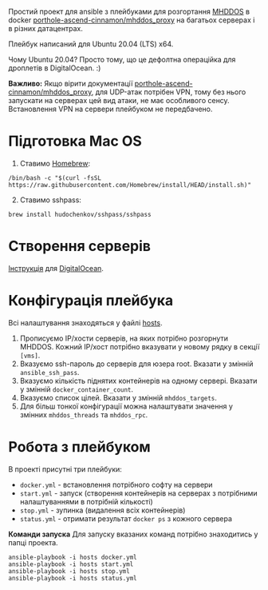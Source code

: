 Простий проект для ansible з плейбуками для розгортання [MHDDOS](https://github.com/MHProDev/MHDDoS) в docker [porthole-ascend-cinnamon/mhddos_proxy](https://github.com/porthole-ascend-cinnamon/mhddos_proxy) на багатьох серверах і в різних датацентрах.

Плейбук написаний для Ubuntu 20.04 (LTS) x64.

Чому Ubuntu 20.04? Просто тому, що це дефолтна операційка для дроплетів в DigitalOcean. :)

**Важливо:** Якщо вірити документації [porthole-ascend-cinnamon/mhddos_proxy](https://github.com/porthole-ascend-cinnamon/mhddos_proxy), для UDP-атак потрібен VPN, тому без нього запускати на серверах цей вид атаки, не має особливого сенсу. Встановлення VPN на сервери плейбуком не передбачено.

Підготовка Mac OS
========================
1. Ставимо [Homebrew](https://brew.sh/):
```shell
/bin/bash -c "$(curl -fsSL https://raw.githubusercontent.com/Homebrew/install/HEAD/install.sh)"
```
2. Ставимо sshpass:
```shell
brew install hudochenkov/sshpass/sshpass
```

Створення серверів
========================
[Інструкція](docs/digitalocean.md) для [DigitalOcean](https://www.digitalocean.com/).

Конфігурація плейбука
========================
Всі налаштування знаходяться у файлі [hosts](hosts).

1. Прописуємо IP/хости серверів, на яких потрібно розгорнути MHDDOS. Кожний IP/хост потрібно вказувати у новому рядку в секції `[vms]`.
2. Вказуємо ssh-пароль до серверів для юзера root. Вказати у змінній `ansible_ssh_pass`.
3. Вказуємо кількість піднятих контейнерів на одному сервері. Вказати у змінній `docker_container_count`.
4. Вказуємо список цілей. Вказати у змінній `mhddos_targets`.
5. Для більш тонкої конфігурації можна налаштувати значення у змінних `mhddos_threads` та `mhddos_rpc`.

Робота з плейбуком
========================
В проекті присутні три плейбуки:
- `docker.yml` - встановлення потрібного софту на сервери
- `start.yml` - запуск (створення контейнерів на серверах з потрібними налаштуваннями в потрібній кількості)
- `stop.yml` - зупинка (видалення всіх контейнерів)
- `status.yml` - отримати результат `docker ps` з кожного сервера

**Команди запуска**
Для запуску вказаних команд потрібно знаходитись у папці проекта.

```shell
ansible-playbook -i hosts docker.yml
ansible-playbook -i hosts start.yml
ansible-playbook -i hosts stop.yml
ansible-playbook -i hosts status.yml
```